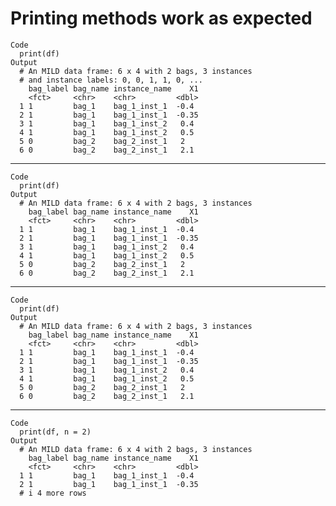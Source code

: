 # Printing methods work as expected

    Code
      print(df)
    Output
      # An MILD data frame: 6 x 4 with 2 bags, 3 instances
      # and instance labels: 0, 0, 1, 1, 0, ...
        bag_label bag_name instance_name    X1
        <fct>     <chr>    <chr>         <dbl>
      1 1         bag_1    bag_1_inst_1  -0.4 
      2 1         bag_1    bag_1_inst_1  -0.35
      3 1         bag_1    bag_1_inst_2   0.4 
      4 1         bag_1    bag_1_inst_2   0.5 
      5 0         bag_2    bag_2_inst_1   2   
      6 0         bag_2    bag_2_inst_1   2.1 

---

    Code
      print(df)
    Output
      # An MILD data frame: 6 x 4 with 2 bags, 3 instances
        bag_label bag_name instance_name    X1
        <fct>     <chr>    <chr>         <dbl>
      1 1         bag_1    bag_1_inst_1  -0.4 
      2 1         bag_1    bag_1_inst_1  -0.35
      3 1         bag_1    bag_1_inst_2   0.4 
      4 1         bag_1    bag_1_inst_2   0.5 
      5 0         bag_2    bag_2_inst_1   2   
      6 0         bag_2    bag_2_inst_1   2.1 

---

    Code
      print(df)
    Output
      # An MILD data frame: 6 x 4 with 2 bags, 3 instances
        bag_label bag_name instance_name    X1
        <fct>     <chr>    <chr>         <dbl>
      1 1         bag_1    bag_1_inst_1  -0.4 
      2 1         bag_1    bag_1_inst_1  -0.35
      3 1         bag_1    bag_1_inst_2   0.4 
      4 1         bag_1    bag_1_inst_2   0.5 
      5 0         bag_2    bag_2_inst_1   2   
      6 0         bag_2    bag_2_inst_1   2.1 

---

    Code
      print(df, n = 2)
    Output
      # An MILD data frame: 6 x 4 with 2 bags, 3 instances
        bag_label bag_name instance_name    X1
        <fct>     <chr>    <chr>         <dbl>
      1 1         bag_1    bag_1_inst_1  -0.4 
      2 1         bag_1    bag_1_inst_1  -0.35
      # i 4 more rows

